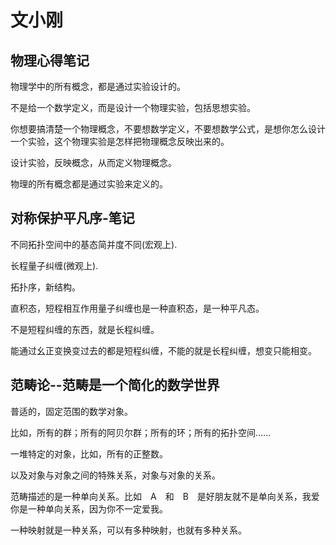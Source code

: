# 文小刚
## 物理心得笔记

  物理学中的所有概念，都是通过实验设计的。

  不是给一个数学定义，而是设计一个物理实验，包括思想实验。

  你想要搞清楚一个物理概念，不要想数学定义，不要想数学公式，是想你怎么设计一个实验，这个物理实验是怎样把物理概念反映出来的。

  设计实验，反映概念，从而定义物理概念。

  物理的所有概念都是通过实验来定义的。
  
## 对称保护平凡序-笔记
  
  不同拓扑空间中的基态简并度不同(宏观上).
  
  长程量子纠缠(微观上).
  
  拓扑序，新结构。
  
  直积态，短程相互作用量子纠缠也是一种直积态，是一种平凡态。
  
  不是短程纠缠的东西，就是长程纠缠。
  
  能通过幺正变换变过去的都是短程纠缠，不能的就是长程纠缠，想变只能相变。
  
## 范畴论--范畴是一个简化的数学世界
  
  普适的，固定范围的数学对象。
  
  比如，所有的群；所有的阿贝尔群；所有的环；所有的拓扑空间......
  
  一堆特定的对象，比如，所有的正整数。
  
  以及对象与对象之间的特殊关系，对象与对象的关系。
  
  范畴描述的是一种单向关系。比如　A　和　B　是好朋友就不是单向关系，我爱你是一种单向关系，因为你不一定爱我。
  
  一种映射就是一种关系，可以有多种映射，也就有多种关系。
